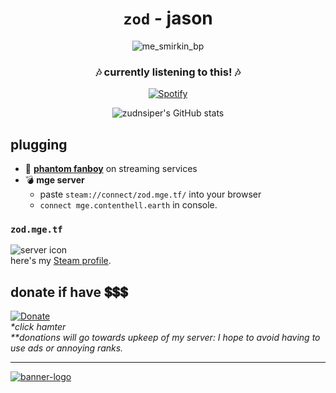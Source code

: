 <div align="center">

# `zod` *-* jason  
![me_smirkin_bp](https://user-images.githubusercontent.com/16076573/195044600-3786ef10-53fe-4e7a-befd-e8d58739139b.jpg)  

  
</div>  

<div align="center">


### 🎶 **currently listening to this!** 🎶  
[![Spotify](https://spotify-now-playing-poggers.vercel.app/api/spotify?background_color=0a0e12&border_color=16c60c)](https://open.spotify.com/user/dohflip7mdboclrx7m1kjjdp1)
    
![zudnsiper's GitHub stats](https://github-readme-stats.vercel.app/api?username=zudsniper&count_private=true&show_icons=true&theme=tokyonight)  
    
</div>

## plugging
- 🎹 [**phantom fanboy**](https://music.jasonmcelhenney.com/) on streaming services  
- 💣 **mge server**
   - paste `steam://connect/zod.mge.tf/` into your browser
   - `connect mge.contenthell.earth` in console.
  
### `zod.mge.tf`
![server icon](https://imgur.com/er0fdbh.gif)  
here's my [Steam profile](https://contenthell.earth/).  

## donate if have 💲💲💲
[![Donate](https://i.imgur.com/fn4LSmC.png)](https://donate.contenthell.earth/)   
*\*click hamter*  
*\*\*donations will go towards upkeep of my server: I hope to avoid having to use ads or annoying ranks.*  

---

[![banner-logo](https://user-images.githubusercontent.com/16076573/192673098-48467c36-2d96-43ca-bc02-5ec993989ceb.gif)](https://github.com/spookytf/)  
